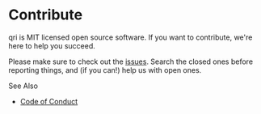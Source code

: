 # Contribute

qri is MIT licensed open source software. If you want to contribute, we're here to help you succeed.

Please make sure to check out the [issues](https://github.com/qri-io/jsonschema/issues). Search the closed ones before reporting things, and (if you can!) help us with open ones.

See Also 
- [Code of Conduct](https://github.com/qri-io/jsonschema/blob/master/code_of_conduct.md)